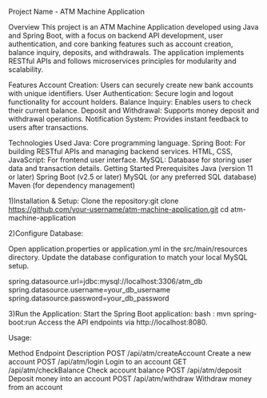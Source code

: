 Project Name - ATM Machine Application


Overview
This project is an ATM Machine Application developed using Java and Spring Boot, with a focus on backend API development, user authentication, and core banking features such as account creation, balance inquiry, deposits, and withdrawals. The application implements RESTful APIs and follows microservices principles for modularity and scalability.

Features
Account Creation: Users can securely create new bank accounts with unique identifiers.
User Authentication: Secure login and logout functionality for account holders.
Balance Inquiry: Enables users to check their current balance.
Deposit and Withdrawal: Supports money deposit and withdrawal operations.
Notification System: Provides instant feedback to users after transactions.


Technologies Used
Java: Core programming language.
Spring Boot: For building RESTful APIs and managing backend services.
HTML, CSS, JavaScript: For frontend user interface.
MySQL: Database for storing user data and transaction details.
Getting Started
Prerequisites
Java (version 11 or later)
Spring Boot (v2.5 or later)
MySQL (or any preferred SQL database)
Maven (for dependency management)


1)Installation & Setup:
Clone the repository:git clone https://github.com/your-username/atm-machine-application.git
cd atm-machine-application

2)Configure Database:

Open application.properties or application.yml in the src/main/resources directory.
Update the database configuration to match your local MySQL setup.

spring.datasource.url=jdbc:mysql://localhost:3306/atm_db
spring.datasource.username=your_db_username
spring.datasource.password=your_db_password


3)Run the Application:
Start the Spring Boot application:
bash : mvn spring-boot:run
Access the API endpoints via http://localhost:8080.


Usage:

Method	Endpoint	Description
POST	/api/atm/createAccount	Create a new account
POST	/api/atm/login	Login to an account
GET	/api/atm/checkBalance	Check account balance
POST	/api/atm/deposit	Deposit money into an account
POST	/api/atm/withdraw	Withdraw money from an account


